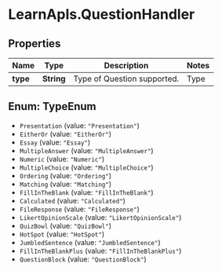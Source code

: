 # LearnApIs.QuestionHandler

## Properties
Name | Type | Description | Notes
------------ | ------------- | ------------- | -------------
**type** | **String** | Type of Question supported.   | Type      | Description  | --------- | --------- | | Presentation |   **Since**: 3300.9.0 | | EitherOr | Read Only  **Since**: 3300.9.0 | | Essay | Read Only  **Since**: 3300.9.0 | | MultipleAnswer | Read Only  **Since**: 3400.4.0 | | Numeric | Read Only  **Since**: 3400.4.0 | | MultipleChoice | Read Only  **Since**: 3400.4.0 | | Ordering | Read Only  **Since**: 3400.4.0 | | Matching | Read Only  **Since**: 3400.4.0 | | FillInTheBlank | Read Only  **Since**: 3400.4.0 | | Calculated | Read Only  **Since**: 3400.4.0 | | FileResponse | Read Only  **Since**: 3400.4.0 | | LikertOpinionScale | Read Only  **Since**: 3400.4.0 | | QuizBowl | Read Only  **Since**: 3400.4.0 | | HotSpot | Read Only  **Since**: 3400.4.0 | | JumbledSentence | Read Only  **Since**: 3400.4.0 | | FillInTheBlankPlus | Read Only  **Since**: 3400.4.0 | | QuestionBlock | Read Only  **Since**: 3700.2.0 |  | [optional] 

<a name="TypeEnum"></a>
## Enum: TypeEnum

* `Presentation` (value: `"Presentation"`)
* `EitherOr` (value: `"EitherOr"`)
* `Essay` (value: `"Essay"`)
* `MultipleAnswer` (value: `"MultipleAnswer"`)
* `Numeric` (value: `"Numeric"`)
* `MultipleChoice` (value: `"MultipleChoice"`)
* `Ordering` (value: `"Ordering"`)
* `Matching` (value: `"Matching"`)
* `FillInTheBlank` (value: `"FillInTheBlank"`)
* `Calculated` (value: `"Calculated"`)
* `FileResponse` (value: `"FileResponse"`)
* `LikertOpinionScale` (value: `"LikertOpinionScale"`)
* `QuizBowl` (value: `"QuizBowl"`)
* `HotSpot` (value: `"HotSpot"`)
* `JumbledSentence` (value: `"JumbledSentence"`)
* `FillInTheBlankPlus` (value: `"FillInTheBlankPlus"`)
* `QuestionBlock` (value: `"QuestionBlock"`)


